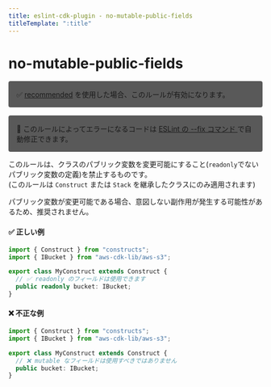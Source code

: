 ```yaml
---
title: eslint-cdk-plugin - no-mutable-public-fields
titleTemplate: ":title"
---
```


# no-mutable-public-fields

<div style="margin-top: 16px; background-color: #595959; padding: 16px; border-radius: 4px;">
    ✅ <a href="/ja/rules/#recommended-rules">recommended</a>
  を使用した場合、このルールが有効になります。
</div>
<div style="margin-top: 16px; background-color: #595959; padding: 16px; border-radius: 4px;">
  🔧 このルールによってエラーになるコードは
  <a href="https://eslint.org/docs/latest/use/command-line-interface#--fix">
    ESLint の --fix コマンド
  </a>
  で自動修正できます。
</div>

このルールは、クラスのパブリック変数を変更可能にすること(`readonly`でないパブリック変数の定義)を禁止するものです。  
(このルールは `Construct` または `Stack` を継承したクラスにのみ適用されます)

パブリック変数が変更可能である場合、意図しない副作用が発生する可能性があるため、推奨されません。

#### ✅ 正しい例

```ts
import { Construct } from "constructs";
import { IBucket } from "aws-cdk-lib/aws-s3";

export class MyConstruct extends Construct {
  // ✅ readonly のフィールドは使用できます
  public readonly bucket: IBucket;
}
```

#### ❌ 不正な例

```ts
import { Construct } from "constructs";
import { IBucket } from "aws-cdk-lib/aws-s3";

export class MyConstruct extends Construct {
  // ❌ mutable なフィールドは使用すべきではありません
  public bucket: IBucket;
}
```
